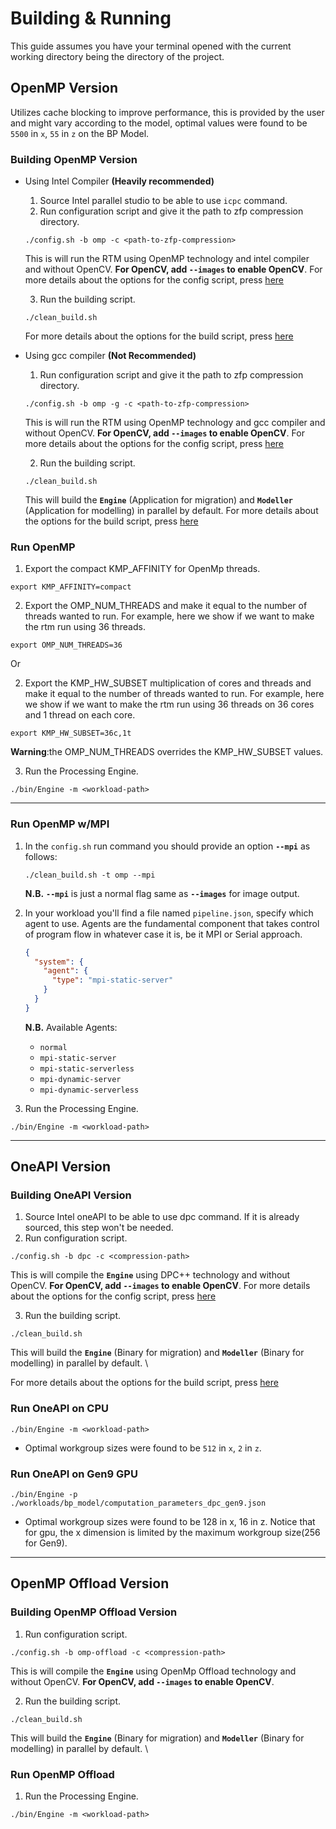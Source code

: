 # Building & Running

This guide assumes you have your terminal opened with the current working directory being the directory of the project.

## OpenMP Version

Utilizes cache blocking to improve performance, this is provided by the user and might vary according to the model,
optimal values were found to be ```5500``` in ```x```, ```55``` in ```z``` on the BP Model.

### Building OpenMP Version

* Using Intel Compiler **(Heavily recommended)**
    1. Source Intel parallel studio to be able to use ```icpc``` command.
    2. Run configuration script and give it the path to zfp compression directory.
    ```shell script
    ./config.sh -b omp -c <path-to-zfp-compression>
    ```
  This is will run the RTM using OpenMP technology and intel compiler and without OpenCV. **For OpenCV,
  add **```--images```** to enable OpenCV**. For more details about the options for the config script,
  press [here](https://gitlab.brightskiesinc.com/parallel-programming/reversetimemigration/-/wikis/projects/openmp_rtm/config.sh)

    3. Run the building script.

    ```shell script
    ./clean_build.sh
    ```
  For more details about the options for the build script,
  press [here](https://gitlab.brightskiesinc.com/parallel-programming/reversetimemigration/-/wikis/projects/openmp_rtm/clean_build.sh)
* Using gcc compiler **(Not Recommended)**
    1. Run configuration script and give it the path to zfp compression directory.
    ```shell script
    ./config.sh -b omp -g -c <path-to-zfp-compression>
    ```
  This is will run the RTM using OpenMP technology and gcc compiler and without OpenCV. **For OpenCV,
  add **```--images```** to enable OpenCV**. For more details about the options for the config script,
  press [here](https://gitlab.brightskiesinc.com/parallel-programming/reversetimemigration/-/wikis/projects/openmp_rtm/config.sh)

    2. Run the building script.
    ```shell script
    ./clean_build.sh
    ```
  This will build the **```Engine```** (Application for migration) and **```Modeller```** (Application for modelling) in
  parallel by default. For more details about the options for the build script,
  press [here](https://gitlab.brightskiesinc.com/parallel-programming/reversetimemigration/-/wikis/projects/openmp_rtm/clean_build.sh)

### Run OpenMP

1. Export the compact KMP_AFFINITY for OpenMp threads.

```shell script
export KMP_AFFINITY=compact
```

2. Export the OMP_NUM_THREADS and make it equal to the number of threads wanted to run. For example, here we show if we
   want to make the rtm run using 36 threads.

```shell script
export OMP_NUM_THREADS=36
```

Or

2. Export the KMP_HW_SUBSET multiplication of cores and threads and make it equal to the number of threads wanted to
   run. For example, here we show if we want to make the rtm run using 36 threads on 36 cores and 1 thread on each core.

```shell script
export KMP_HW_SUBSET=36c,1t
```

**Warning**:the OMP_NUM_THREADS overrides the KMP_HW_SUBSET values.

3. Run the Processing Engine.

```shell script
./bin/Engine -m <workload-path>
```

---

### Run OpenMP w/MPI

1. In the ```config.sh``` run command you should provide an option **```--mpi```** as follows:
    ```shell script
    ./clean_build.sh -t omp --mpi
    ```
   <b>N.B.</b> **```--mpi```** is just a normal flag same as **```--images```** for image output.

2. In your workload you'll find a file named ```pipeline.json```, specify which agent to use. Agents are the fundamental
   component that takes control of program flow in whatever case it is, be it MPI or Serial approach.
   ```json
   {
     "system": {
       "agent": {
         "type": "mpi-static-server"
       }
     }
   }
   ```
   **N.B.** Available Agents:
    * ```normal```
    * ```mpi-static-server```
    * ```mpi-static-serverless```
    * ```mpi-dynamic-server```
    * ```mpi-dynamic-serverless```

3. Run the Processing Engine.

```shell script
./bin/Engine -m <workload-path>
```

---

## OneAPI Version

### Building OneAPI Version

1. Source Intel oneAPI to be able to use dpc command. If it is already sourced, this step won't be needed.
2. Run configuration script.

```shell script
./config.sh -b dpc -c <compression-path>
```

This is will compile the **```Engine```** using DPC++ technology and without OpenCV. **For OpenCV,
add **```--images```** to enable OpenCV**. For more details about the options for the config script,
press [here](https://gitlab.brightskiesinc.com/parallel-programming/reversetimemigration/-/wikis/projects/openmp_rtm/config.sh)

3. Run the building script.

```shell script
./clean_build.sh
```

This will build the **```Engine```** (Binary for migration) and **```Modeller```** (Binary for modelling) in parallel by
default. \

For more details about the options for the build script,
press [here](https://gitlab.brightskiesinc.com/parallel-programming/reversetimemigration/-/wikis/projects/openmp_rtm/clean_build.sh)

### Run OneAPI on CPU

```shell script
./bin/Engine -m <workload-path>
```

* Optimal workgroup sizes were found to be ```512``` in ```x```, ```2``` in ```z```.

### Run OneAPI on Gen9 GPU

```shell script
./bin/Engine -p ./workloads/bp_model/computation_parameters_dpc_gen9.json
```

* Optimal workgroup sizes were found to be 128 in x, 16 in z. Notice that for gpu, the x dimension is limited by the
  maximum workgroup size(256 for Gen9).

---

## OpenMP Offload Version

### Building OpenMP Offload Version

1. Run configuration script.

```shell script
./config.sh -b omp-offload -c <compression-path>
```

This is will compile the **```Engine```** using OpenMp Offload technology and without OpenCV. **For OpenCV,
add **```--images```** to enable OpenCV**.

2. Run the building script.

```shell script
./clean_build.sh
```

This will build the **```Engine```** (Binary for migration) and **```Modeller```** (Binary for modelling) in parallel by
default. \

### Run OpenMP Offload

1. Run the Processing Engine.

```shell script
./bin/Engine -m <workload-path>
```
